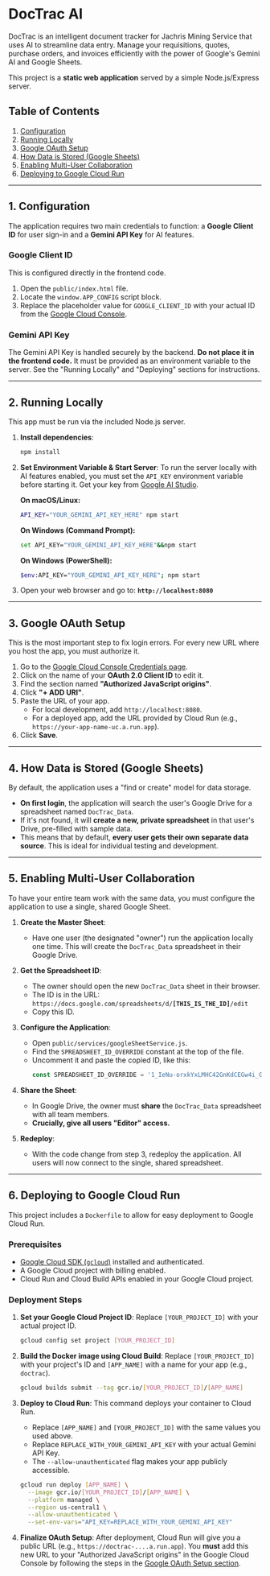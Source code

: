 # DocTrac AI

DocTrac is an intelligent document tracker for Jachris Mining Service that uses AI to streamline data entry. Manage your requisitions, quotes, purchase orders, and invoices efficiently with the power of Google's Gemini AI and Google Sheets.

This project is a **static web application** served by a simple Node.js/Express server.

## Table of Contents

1.  [Configuration](#1-configuration)
2.  [Running Locally](#2-running-locally)
3.  [Google OAuth Setup](#3-google-oauth-setup)
4.  [How Data is Stored (Google Sheets)](#4-how-data-is-stored-google-sheets)
5.  [Enabling Multi-User Collaboration](#5-enabling-multi-user-collaboration)
6.  [Deploying to Google Cloud Run](#6-deploying-to-google-cloud-run)

---

## 1. Configuration

The application requires two main credentials to function: a **Google Client ID** for user sign-in and a **Gemini API Key** for AI features.

### Google Client ID
This is configured directly in the frontend code.
1.  Open the `public/index.html` file.
2.  Locate the `window.APP_CONFIG` script block.
3.  Replace the placeholder value for `GOOGLE_CLIENT_ID` with your actual ID from the [Google Cloud Console](https://console.cloud.google.com/apis/credentials).

### Gemini API Key
The Gemini API Key is handled securely by the backend. **Do not place it in the frontend code.** It must be provided as an environment variable to the server. See the "Running Locally" and "Deploying" sections for instructions.

---

## 2. Running Locally

This app must be run via the included Node.js server.

1.  **Install dependencies**:
    ```bash
    npm install
    ```
2.  **Set Environment Variable & Start Server**:
    To run the server locally with AI features enabled, you must set the `API_KEY` environment variable before starting it. Get your key from [Google AI Studio](https://aistudio.google.com/app/apikey).

    **On macOS/Linux:**
    ```bash
    API_KEY="YOUR_GEMINI_API_KEY_HERE" npm start
    ```
    
    **On Windows (Command Prompt):**
    ```bash
    set API_KEY="YOUR_GEMINI_API_KEY_HERE"&&npm start
    ```
    
    **On Windows (PowerShell):**
    ```bash
    $env:API_KEY="YOUR_GEMINI_API_KEY_HERE"; npm start
    ```

3.  Open your web browser and go to: **`http://localhost:8080`**

---

## 3. Google OAuth Setup

This is the most important step to fix login errors. For every new URL where you host the app, you must authorize it.

1.  Go to the [Google Cloud Console Credentials page](https://console.cloud.google.com/apis/credentials).
2.  Click on the name of your **OAuth 2.0 Client ID** to edit it.
3.  Find the section named **"Authorized JavaScript origins"**.
4.  Click **"+ ADD URI"**.
5.  Paste the URL of your app.
    -   For local development, add `http://localhost:8080`.
    -   For a deployed app, add the URL provided by Cloud Run (e.g., `https://your-app-name-uc.a.run.app`).
6.  Click **Save**.

---

## 4. How Data is Stored (Google Sheets)

By default, the application uses a "find or create" model for data storage.

-   **On first login**, the application will search the user's Google Drive for a spreadsheet named `DocTrac_Data`.
-   If it's not found, it will **create a new, private spreadsheet** in that user's Drive, pre-filled with sample data.
-   This means that by default, **every user gets their own separate data source**. This is ideal for individual testing and development.

---

## 5. Enabling Multi-User Collaboration

To have your entire team work with the same data, you must configure the application to use a single, shared Google Sheet.

1.  **Create the Master Sheet**:
    -   Have one user (the designated "owner") run the application locally one time. This will create the `DocTrac_Data` spreadsheet in their Google Drive.

2.  **Get the Spreadsheet ID**:
    -   The owner should open the new `DocTrac_Data` sheet in their browser.
    -   The ID is in the URL: `https://docs.google.com/spreadsheets/d/`**`[THIS_IS_THE_ID]`**`/edit`
    -   Copy this ID.

3.  **Configure the Application**:
    -   Open `public/services/googleSheetService.js`.
    -   Find the `SPREADSHEET_ID_OVERRIDE` constant at the top of the file.
    -   Uncomment it and paste the copied ID, like this:
        ```javascript
        const SPREADSHEET_ID_OVERRIDE = '1_IeNu-orxkYxLMHC42GnKdCEGw4i_GfH9TyX2lB7EuU'; // Example ID
        ```

4.  **Share the Sheet**:
    -   In Google Drive, the owner must **share** the `DocTrac_Data` spreadsheet with all team members.
    -   **Crucially, give all users "Editor" access.**

5.  **Redeploy**:
    -   With the code change from step 3, redeploy the application. All users will now connect to the single, shared spreadsheet.

---

## 6. Deploying to Google Cloud Run

This project includes a `Dockerfile` to allow for easy deployment to Google Cloud Run.

### Prerequisites
-   [Google Cloud SDK (`gcloud`)](https://cloud.google.com/sdk/docs/install) installed and authenticated.
-   A Google Cloud project with billing enabled.
-   Cloud Run and Cloud Build APIs enabled in your Google Cloud project.

### Deployment Steps

1.  **Set your Google Cloud Project ID**:
    Replace `[YOUR_PROJECT_ID]` with your actual project ID.
    ```bash
    gcloud config set project [YOUR_PROJECT_ID]
    ```

2.  **Build the Docker image using Cloud Build**:
    Replace `[YOUR_PROJECT_ID]` with your project's ID and `[APP_NAME]` with a name for your app (e.g., `doctrac`).
    ```bash
    gcloud builds submit --tag gcr.io/[YOUR_PROJECT_ID]/[APP_NAME]
    ```

3.  **Deploy to Cloud Run**:
    This command deploys your container to Cloud Run.
    -   Replace `[APP_NAME]` and `[YOUR_PROJECT_ID]` with the same values you used above.
    -   Replace `REPLACE_WITH_YOUR_GEMINI_API_KEY` with your actual Gemini API Key.
    -   The `--allow-unauthenticated` flag makes your app publicly accessible.
    ```bash
    gcloud run deploy [APP_NAME] \
      --image gcr.io/[YOUR_PROJECT_ID]/[APP_NAME] \
      --platform managed \
      --region us-central1 \
      --allow-unauthenticated \
      --set-env-vars="API_KEY=REPLACE_WITH_YOUR_GEMINI_API_KEY"
    ```

4.  **Finalize OAuth Setup**:
    After deployment, Cloud Run will give you a public URL (e.g., `https://doctrac-....a.run.app`). You **must** add this new URL to your "Authorized JavaScript origins" in the Google Cloud Console by following the steps in the [Google OAuth Setup section](#3-google-oauth-setup).